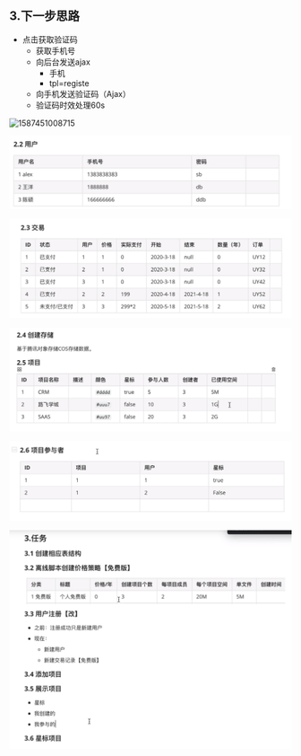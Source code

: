 ## 3.下一步思路

- 点击获取验证码
  - 获取手机号
  - 向后台发送ajax
    - 手机
    - tpl=registe
  - 向手机发送验证码（Ajax）
  - 验证码时效处理60s



<img src="E:\python个人知识拓展笔记\image\1587451008715.png" alt="1587451008715" style="zoom:100%;" />



![1587451916091](https://github.com/HongDaMa/knowledgenote_for_python/blob/master/image/1587451916091.png)

![1587451922407](https://github.com/HongDaMa/knowledgenote_for_python/blob/master/image/1587451922407.png)



![1587452441376](https://github.com/HongDaMa/knowledgenote_for_python/blob/master/image/1587452441376.png)

![1587453025435](https://github.com/HongDaMa/knowledgenote_for_python/blob/master/image/1587453025435.png)

![1587453584542](https://github.com/HongDaMa/knowledgenote_for_python/blob/master/image/1587453584542.png)
